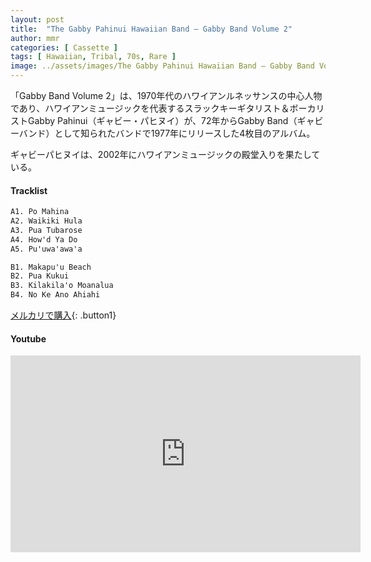 ```yaml
---
layout: post
title:  "The Gabby Pahinui Hawaiian Band – Gabby Band Volume 2"
author: mmr
categories: [ Cassette ]
tags: [ Hawaiian, Tribal, 70s, Rare ]
image: ../assets/images/The Gabby Pahinui Hawaiian Band – Gabby Band Volume 2.jpg
---
```


「Gabby Band Volume 2」は、1970年代のハワイアンルネッサンスの中心人物であり、ハワイアンミュージックを代表するスラックキーギタリスト＆ボーカリストGabby Pahinui（ギャビー・パヒヌイ）が、72年からGabby Band（ギャビーバンド）として知られたバンドで1977年にリリースした4枚目のアルバム。

ギャビーパヒヌイは、2002年にハワイアンミュージックの殿堂入りを果たしている。

#### Tracklist
```md
A1. Po Mahina
A2. Waikiki Hula
A3. Pua Tubarose
A4. How'd Ya Do
A5. Pu'uwa'awa'a

B1. Makapu'u Beach
B2. Pua Kukui
B3. Kilakila'o Moanalua
B4. No Ke Ano Ahiahi
```

[メルカリで購入](https://jp.mercari.com/item/m54779948178?afid=6142608987){: .button1}

#### Youtube
<iframe width="560" height="315" src="https://www.youtube.com/embed/jP85P5gCXlE?si=0x8zozCk6iTQ7Ts9" title="YouTube video player" frameborder="0" allow="accelerometer; autoplay; clipboard-write; encrypted-media; gyroscope; picture-in-picture; web-share" referrerpolicy="strict-origin-when-cross-origin" allowfullscreen></iframe>